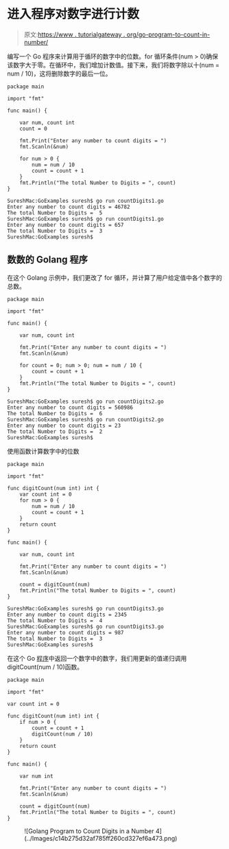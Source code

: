 # 进入程序对数字进行计数

> 原文:[https://www . tutorialgateway . org/go-program-to-count-in-number/](https://www.tutorialgateway.org/go-program-to-count-digits-in-a-number/)

编写一个 Go 程序来计算用于循环的数字中的位数。for 循环条件(num > 0)确保该数字大于零。在循环中，我们增加计数值。接下来，我们将数字除以十(num = num / 10)，这将删除数字的最后一位。

```
package main

import "fmt"

func main() {

    var num, count int
    count = 0

    fmt.Print("Enter any number to count digits = ")
    fmt.Scanln(&num)

    for num > 0 {
        num = num / 10
        count = count + 1
    }
    fmt.Println("The total Number to Digits = ", count)
}
```

```
SureshMac:GoExamples suresh$ go run countDigits1.go
Enter any number to count digits = 46782
The total Number to Digits =  5
SureshMac:GoExamples suresh$ go run countDigits1.go
Enter any number to count digits = 657
The total Number to Digits =  3
SureshMac:GoExamples suresh$ 
```

## 数数的 Golang 程序

在这个 Golang 示例中，我们更改了 for 循环，并计算了用户给定值中各个数字的总数。

```
package main

import "fmt"

func main() {

    var num, count int

    fmt.Print("Enter any number to count digits = ")
    fmt.Scanln(&num)

    for count = 0; num > 0; num = num / 10 {
        count = count + 1
    }
    fmt.Println("The total Number to Digits = ", count)
}
```

```
SureshMac:GoExamples suresh$ go run countDigits2.go
Enter any number to count digits = 560986
The total Number to Digits =  6
SureshMac:GoExamples suresh$ go run countDigits2.go
Enter any number to count digits = 23
The total Number to Digits =  2
SureshMac:GoExamples suresh$ 
```

使用函数计算数字中的位数

```
package main

import "fmt"

func digitCount(num int) int {
    var count int = 0
    for num > 0 {
        num = num / 10
        count = count + 1
    }
    return count
}

func main() {

    var num, count int

    fmt.Print("Enter any number to count digits = ")
    fmt.Scanln(&num)

    count = digitCount(num)
    fmt.Println("The total Number to Digits = ", count)
}
```

```
SureshMac:GoExamples suresh$ go run countDigits3.go
Enter any number to count digits = 2345
The total Number to Digits =  4
SureshMac:GoExamples suresh$ go run countDigits3.go
Enter any number to count digits = 987
The total Number to Digits =  3
SureshMac:GoExamples suresh$ 
```

在这个 Go [程序](https://www.tutorialgateway.org/go-programs/)中返回一个数字中的数字，我们用更新的值递归调用 digitCount(num / 10)函数。

```
package main

import "fmt"

var count int = 0

func digitCount(num int) int {
    if num > 0 {
        count = count + 1
        digitCount(num / 10)
    }
    return count
}

func main() {

    var num int

    fmt.Print("Enter any number to count digits = ")
    fmt.Scanln(&num)

    count = digitCount(num)
    fmt.Println("The total Number to Digits = ", count)
}
```

<figure class="wp-block-image size-large">![Golang Program to Count Digits in a Number 4](../Images/c14b275d32af785ff260cd327ef6a473.png)</figure>